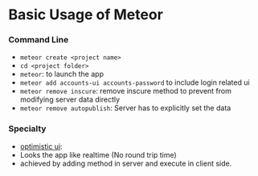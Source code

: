 # Basic Usage of Meteor
### Command Line
* `meteor create <project name>`
 * `cd <project folder>`
 * `meteor`: to launch the app
 * `meteor add accounts-ui accounts-password` to include login related ui
 * `meteor remove inscure`: remove inscure method to prevent from modifying server data directly
 * `meteor remove autopublish`: Server has to explicitly set the data

### Specialty
* [optimistic ui](https://www.meteor.com/tutorials/blaze/security-with-methods#optimisticui): 
 * Looks the app like realtime (No round trip time)
 * achieved by adding method in server and execute in client side.
